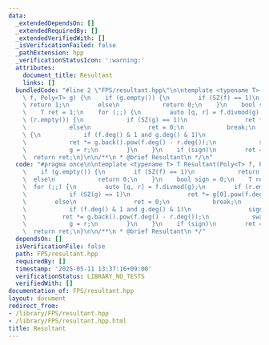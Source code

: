 ```yaml
---
data:
  _extendedDependsOn: []
  _extendedRequiredBy: []
  _extendedVerifiedWith: []
  _isVerificationFailed: false
  _pathExtension: hpp
  _verificationStatusIcon: ':warning:'
  attributes:
    document_title: Resultant
    links: []
  bundledCode: "#line 2 \"FPS/resultant.hpp\"\n\ntemplate <typename T> T Resultant(Poly<T>\
    \ f, Poly<T> g) {\n    if (g.empty()) {\n        if (SZ(f) == 1)\n           \
    \ return 1;\n        else\n            return 0;\n    }\n    bool sign = 0;\n\
    \    T ret = 1;\n    for (;;) {\n        auto [q, r] = f.divmod(g);\n        if\
    \ (r.empty()) {\n            if (SZ(g) == 1)\n                ret *= g[0].pow(f.deg());\n\
    \            else\n                ret = 0;\n            break;\n        } else\
    \ {\n            if (f.deg() & 1 and g.deg() & 1)\n                sign ^= 1;\n\
    \            ret *= g.back().pow(f.deg() - r.deg());\n            swap(f, g);\n\
    \            g = r;\n        }\n    }\n    if (sign)\n        ret = -ret;\n  \
    \  return ret;\n}\n\n/**\n * @brief Resultant\n */\n"
  code: "#pragma once\n\ntemplate <typename T> T Resultant(Poly<T> f, Poly<T> g) {\n\
    \    if (g.empty()) {\n        if (SZ(f) == 1)\n            return 1;\n      \
    \  else\n            return 0;\n    }\n    bool sign = 0;\n    T ret = 1;\n  \
    \  for (;;) {\n        auto [q, r] = f.divmod(g);\n        if (r.empty()) {\n\
    \            if (SZ(g) == 1)\n                ret *= g[0].pow(f.deg());\n    \
    \        else\n                ret = 0;\n            break;\n        } else {\n\
    \            if (f.deg() & 1 and g.deg() & 1)\n                sign ^= 1;\n  \
    \          ret *= g.back().pow(f.deg() - r.deg());\n            swap(f, g);\n\
    \            g = r;\n        }\n    }\n    if (sign)\n        ret = -ret;\n  \
    \  return ret;\n}\n\n/**\n * @brief Resultant\n */"
  dependsOn: []
  isVerificationFile: false
  path: FPS/resultant.hpp
  requiredBy: []
  timestamp: '2025-05-11 13:37:16+09:00'
  verificationStatus: LIBRARY_NO_TESTS
  verifiedWith: []
documentation_of: FPS/resultant.hpp
layout: document
redirect_from:
- /library/FPS/resultant.hpp
- /library/FPS/resultant.hpp.html
title: Resultant
---
```

